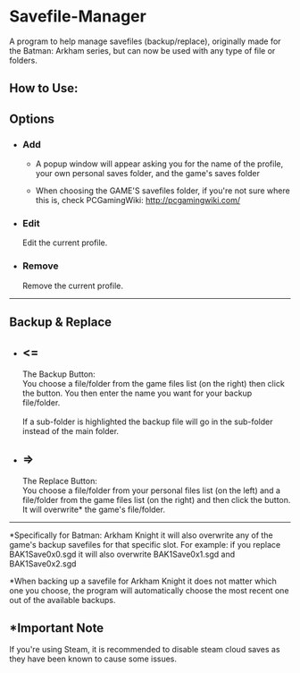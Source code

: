 # Savefile-Manager
A program to help manage savefiles (backup/replace), originally made for the Batman: Arkham series, but can now be used with any type of file or folders.

## How to Use:

## Options
- ### Add
  - A popup window will appear asking you for the name of the profile, your own personal saves folder, and the game's saves folder

  - When choosing the GAME'S savefiles folder, if you're not sure where this is, check PCGamingWiki: http://pcgamingwiki.com/

- ### Edit
    Edit the current profile.

- ### Remove
    Remove the current profile.

---
## Backup & Replace
- ## <=
    The Backup Button:\
    You choose a file/folder from the game files list (on the right) 
    then click the button. You then enter the name you want for your backup file/folder.\
    \
    If a sub-folder is highlighted the backup file will go in the sub-folder instead of the main folder.

- ## =>
    The Replace Button:\
    You choose a file/folder from your personal files list (on the left) and a 
    file/folder from the game files list (on the right) and then click the button. It will overwrite* 
    the game's file/folder.


---

*Specifically for Batman: Arkham Knight it will also overwrite any of the game's backup savefiles 
for that specific slot.
For example: if you replace BAK1Save0x0.sgd it will also overwrite BAK1Save0x1.sgd and BAK1Save0x2.sgd

*When backing up a savefile for Arkham Knight it does not matter which one you choose, 
the program will automatically choose the most recent one out of the available backups.

## \*Important Note
If you're using Steam, it is recommended to disable steam cloud saves as they have been known to cause some issues.